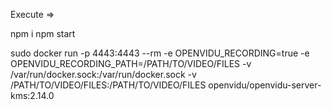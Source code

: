 Execute =>

npm i
npm start

sudo docker run -p 4443:4443 --rm     -e OPENVIDU_RECORDING=true     -e OPENVIDU_RECORDING_PATH=/PATH/TO/VIDEO/FILES     -v /var/run/docker.sock:/var/run/docker.sock     -v /PATH/TO/VIDEO/FILES:/PATH/TO/VIDEO/FILES openvidu/openvidu-server-kms:2.14.0
